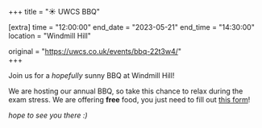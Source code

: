+++
title = "☀️ UWCS BBQ"

[extra]
time = "12:00:00"
end_date = "2023-05-21"
end_time = "14:30:00"
location = "Windmill Hill"

original = "https://uwcs.co.uk/events/bbq-22t3w4/"    
+++

Join us for a *hopefully* sunny BBQ at Windmill Hill! 

We are hosting our annual BBQ, so take this chance to relax during the exam stress. We are offering **free** food, you just need to fill out [this form](https://forms.gle/Y5E8zxMZSF5JXTLY9)!

*hope to see you there :)*
